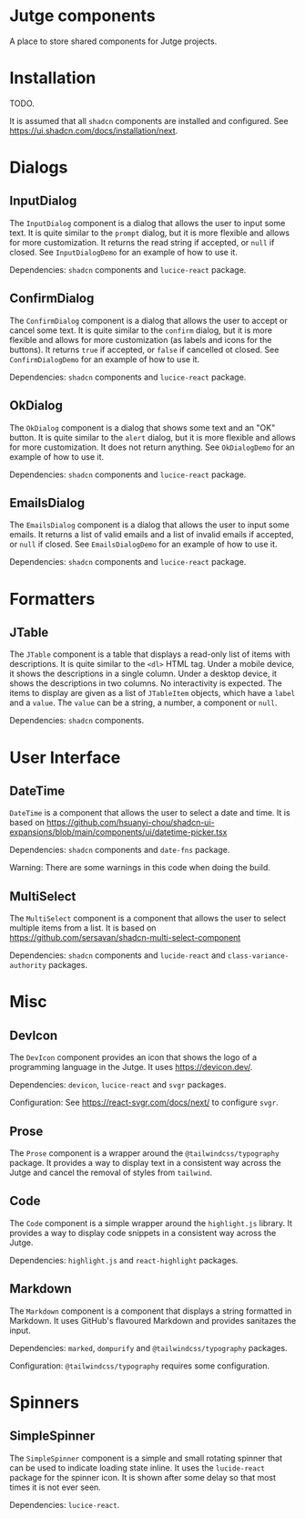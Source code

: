# Jutge components

A place to store shared components for Jutge projects.

# Installation

TODO.

It is assumed that all `shadcn` components are installed and configured. See https://ui.shadcn.com/docs/installation/next.

# Dialogs

## InputDialog

The `InputDialog` component is a dialog that allows the user to input some text. It is quite similar to the `prompt` dialog, but it is more flexible and allows for more customization. It returns the read string if accepted, or `null` if closed. See `InputDialogDemo` for an example of how to use it.

Dependencies: `shadcn` components and `lucice-react` package.

## ConfirmDialog

The `ConfirmDialog` component is a dialog that allows the user to accept or cancel some text. It is quite similar to the `confirm` dialog, but it is more flexible and allows for more customization (as labels and icons for the buttons). It returns `true` if accepted, or `false` if cancelled ot closed. See `ConfirmDialogDemo` for an example of how to use it.

Dependencies: `shadcn` components and `lucice-react` package.

## OkDialog

The `OkDialog` component is a dialog that shows some text and an "OK" button. It is quite similar to the `alert` dialog, but it is more flexible and allows for more customization. It does not return anything. See `OkDialogDemo` for an example of how to use it.

Dependencies: `shadcn` components and `lucice-react` package.

## EmailsDialog

The `EmailsDialog` component is a dialog that allows the user to input some emails. It returns a list of valid emails and a list of invalid emails if accepted, or `null` if closed. See `EmailsDialogDemo` for an example of how to use it.

Dependencies: `shadcn` components and `lucice-react` package.

# Formatters

## JTable

The `JTable` component is a table that displays a read-only list of items with descriptions. It is quite similar to the `<dl>` HTML tag. Under a mobile device, it shows the descriptions in a single column. Under a desktop device, it shows the descriptions in two columns. No interactivity is expected. The items to display are given as a list of `JTableItem` objects, which have a `label` and a `value`. The `value` can be a string, a number, a component or `null`.

Dependencies: `shadcn` components.

# User Interface

## DateTime

`DateTime` is a component that allows the user to select a date and time. It is
based on https://github.com/hsuanyi-chou/shadcn-ui-expansions/blob/main/components/ui/datetime-picker.tsx

Dependencies: `shadcn` components and `date-fns` package.

Warning: There are some warnings in this code when doing the build.

## MultiSelect

The `MultiSelect` component is a component that allows the user to select multiple items from a list. It is based on https://github.com/sersavan/shadcn-multi-select-component

Dependencies: `shadcn` components and `lucide-react` and `class-variance-authority` packages.

# Misc

## DevIcon

The `DevIcon` component provides an icon that shows the logo of a programming language in the Jutge. It uses https://devicon.dev/.

Dependencies: `devicon`, `lucice-react` and `svgr` packages.

Configuration: See https://react-svgr.com/docs/next/ to configure `svgr`.

## Prose

The `Prose` component is a wrapper around the `@tailwindcss/typography` package. It provides a way to display text in a consistent way across the Jutge and cancel the removal of styles from `tailwind`.

## Code

The `Code` component is a simple wrapper around the `highlight.js` library. It provides a way to display code snippets in a consistent way across the Jutge.

Dependencies: `highlight.js` and `react-highlight` packages.

## Markdown

The `Markdown` component is a component that displays a string formatted in Markdown. It uses GitHub's flavoured Markdown and provides sanitazes the input.

Dependencies: `marked`, `dompurify` and `@tailwindcss/typography` packages.

Configuration: `@tailwindcss/typography` requires some configuration.

# Spinners

## SimpleSpinner

The `SimpleSpinner` component is a simple and small rotating spinner that can be used to indicate loading state inline. It uses the `lucide-react` package for the spinner icon. It is shown after some delay so that most times it is not ever seen.

Dependencies: `lucice-react`.
